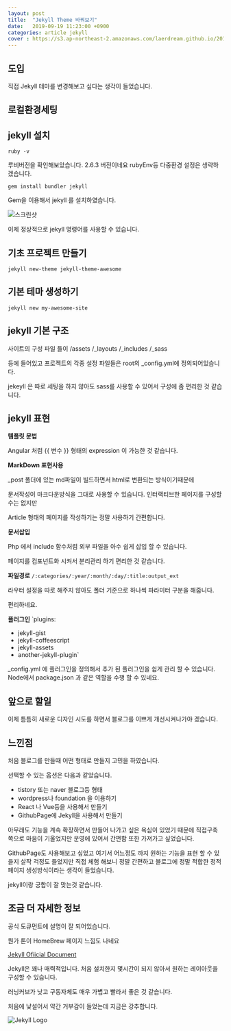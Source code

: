 ```yaml
---
layout: post
title:  "Jekyll Theme 바꿔보기"
date:   2019-09-19 11:23:00 +0900
categories: article jekyll
cover : https://s3.ap-northeast-2.amazonaws.com/laerdream.github.io/2019-09-19/2019-09-19-jekyll1.png
---
```


## 도입

직접 Jekyll 테마를 변경해보고 싶다는 생각이 들었습니다.

## 로컬환경세팅

## jekyll 설치
`ruby -v`

루비버전을 확인해보았습니다.
2.6.3 버전이네요
rubyEnv등 다중환경 설정은 생략하겠습니다.

`gem install bundler jekyll`

Gem을 이용해서 jekyll 를 설치하였습니다.

![스크린샷](https://s3.ap-northeast-2.amazonaws.com/laerdream.github.io/2019-09-19/2019-09-19-jekyll0.png)

이제 정상적으로 jekyll 명령어를 사용할 수 있습니다.

## 기초 프로젝트 만들기

`jekyll new-theme jekyll-theme-awesome`

## 기본 테마 생성하기

`jekyll new my-awesome-site`

## jekyll 기본 구조

사이트의 구성 파일 들이
/assets
/_layouts
/_includes
/_sass

등에 들어있고
프로젝트의 각종 설정 파일들은 root의 _config.yml에 정의되어있습니다.

jekeyll 은 따로 세팅을 하지 않아도 sass를 사용할 수 있어서 구성에 좀 편리한 것 같습니다.

## jekyll 표현

**템플릿 문법**

Angular 처럼 {{ 변수 }} 형태의 expression 이 가능한 것 같습니다.

**MarkDown 표현사용**

_post 폴더에 있는 md파일이 빌드하면서 html로 변환되는 방식이기때문에

문서작성이 마크다운방식을 그대로 사용할 수 있습니다. 인터랙티브한 페이지를 구성할 수는 없지만 

Article 형태의 페이지를 작성하기는 정말 사용하기 간편합니다.

**문서삽입**

Php 에서 include 함수처럼 외부 파일을 아수 쉽게 삽입 할 수 있습니다.

페이지를 컴포넌트화 시켜서 분리관리 하기 편리한 것 같습니다.

**파일경로**
`/:categories/:year/:month/:day/:title:output_ext`

라우터 설정을 따로 해주지 않아도 폴더 기준으로 하나씩 파라미터 구분을 해줍니다.

편리하네요.

**플러그인**
`plugins:
  - jekyll-gist
  - jekyll-coffeescript
  - jekyll-assets
  - another-jekyll-plugin`

_config.yml 에 플러그인을 정의해서 추가 된 플러그인을 쉽게 관리 할 수 있습니다.
Node에서 package.json 과 같은 역할을 수행 할 수 있네요.

## 앞으로 할일

이제 틈틈히 새로운 디자인 시도를 하면서 블로그를 이쁘게 개선시켜나가야 겠습니다.

## 느낀점

처음 블로그를 만들때 어떤 형태로 만들지 고민을 하였습니다.

선택할 수 있는 옵션은 다음과 같았습니다.

- tistory 또는 naver 블로그등 형태
- wordpress나 foundation 을 이용하기
- React 나 Vue등을 사용해서 만들기
- GithubPage에 Jekyll을 사용해서 만들기

아무래도 기능을 계속 확장하면서 만들어 나가고 싶은 욕심이 있었기 때문에
직접구축 쪽으로 마음이 기울었지만 운영에 있어서 간편함 또한 가져가고 싶었습니다.

GithubPage도 사용해보고 싶었고 여기서 어느정도 까지 원하는 기능을 표현 할 수 있을지 살작 걱정도 들었지만
직접 체험 해보니 정말 간편하고 블로그에 정말 적합한 정적페이지 생성방식이라는 생각이 들었습니다.

jekyll이랑 궁합이 잘 맞는것 같습니다.

## 조금 더 자세한 정보

공식 도큐먼트에 설명이 잘 되어있습니다.

뭔가 톤이 HomeBrew 페이지 느낌도 나네요

[Jekyll Ofiicial Document](https://jekyllrb-ko.github.io/docs/home/)

Jekyll은 꽤나 매력적입니다. 처음 설치한지 몇시간이 되지 않아서 원하는 레이아웃을 구성할 수 있습니다.

러닝커브가 낮고 구동자체도 매우 가볍고 빨라서 좋은 것 같습니다.

처음에 낯설어서 약간 거부감이 들었는데 지금은 강추합니다.

![Jekyll Logo](https://s3.ap-northeast-2.amazonaws.com/laerdream.github.io/2019-09-19/2019-09-19-jekyll1.png)